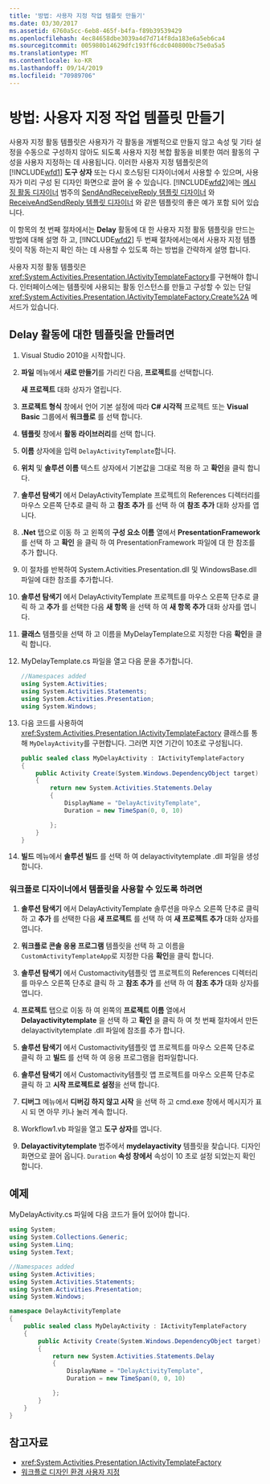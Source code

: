 ```yaml
---
title: '방법: 사용자 지정 작업 템플릿 만들기'
ms.date: 03/30/2017
ms.assetid: 6760a5cc-6eb8-465f-b4fa-f89b39539429
ms.openlocfilehash: 4ec84658dbe3039a4d7d714f8da183e6a5eb6ca4
ms.sourcegitcommit: 005980b14629dfc193ff6cdc040800bc75e0a5a5
ms.translationtype: MT
ms.contentlocale: ko-KR
ms.lasthandoff: 09/14/2019
ms.locfileid: "70989706"
---
```

# <a name="how-to-create-a-custom-activity-template"></a>방법: 사용자 지정 작업 템플릿 만들기

사용자 지정 활동 템플릿은 사용자가 각 활동을 개별적으로 만들지 않고 속성 및 기타 설정을 수동으로 구성하지 않아도 되도록 사용자 지정 복합 활동을 비롯한 여러 활동의 구성을 사용자 지정하는 데 사용됩니다. 이러한 사용자 지정 템플릿은의 [!INCLUDE[wfd1](../../../includes/wfd1-md.md)] **도구 상자** 또는 다시 호스팅된 디자이너에서 사용할 수 있으며, 사용자가 미리 구성 된 디자인 화면으로 끌어 올 수 있습니다. [!INCLUDE[wfd2](../../../includes/wfd2-md.md)]에는 [메시징 활동 디자이너](/visualstudio/workflow-designer/messaging-activity-designers) 범주의 [SendAndReceiveReply 템플릿 디자이너](/visualstudio/workflow-designer/sendandreceivereply-template-designer) 와 [ReceiveAndSendReply 템플릿 디자이너](/visualstudio/workflow-designer/receiveandsendreply-template-designer) 와 같은 템플릿의 좋은 예가 포함 되어 있습니다.

 이 항목의 첫 번째 절차에서는 **Delay** 활동에 대 한 사용자 지정 활동 템플릿을 만드는 방법에 대해 설명 하 고, [!INCLUDE[wfd2](../../../includes/wfd2-md.md)] 두 번째 절차에서는에서 사용자 지정 템플릿이 작동 하는지 확인 하는 데 사용할 수 있도록 하는 방법을 간략하게 설명 합니다.

 사용자 지정 활동 템플릿은 <xref:System.Activities.Presentation.IActivityTemplateFactory>를 구현해야 합니다. 인터페이스에는 템플릿에 사용되는 활동 인스턴스를 만들고 구성할 수 있는 단일 <xref:System.Activities.Presentation.IActivityTemplateFactory.Create%2A> 메서드가 있습니다.

## <a name="to-create-a-template-for-the-delay-activity"></a>Delay 활동에 대한 템플릿을 만들려면

1. Visual Studio 2010을 시작합니다.

2. **파일** 메뉴에서 **새로 만들기**를 가리킨 다음, **프로젝트**를 선택합니다.

     **새 프로젝트** 대화 상자가 열립니다.

3. **프로젝트 형식** 창에서 언어 기본 설정에 따라  **C# 시각적** 프로젝트 또는 **Visual Basic** 그룹에서 **워크플로** 를 선택 합니다.

4. **템플릿** 창에서 **활동 라이브러리**를 선택 합니다.

5. **이름** 상자에을 입력 `DelayActivityTemplate`합니다.

6. **위치** 및 **솔루션 이름** 텍스트 상자에서 기본값을 그대로 적용 하 고 **확인**을 클릭 합니다.

7. **솔루션 탐색기** 에서 DelayActivityTemplate 프로젝트의 References 디렉터리를 마우스 오른쪽 단추로 클릭 하 고 **참조 추가** 를 선택 하 여 **참조 추가** 대화 상자를 엽니다.

8. **.Net** 탭으로 이동 하 고 왼쪽의 **구성 요소 이름** 열에서 **PresentationFramework** 를 선택 하 고 **확인** 을 클릭 하 여 PresentationFramework 파일에 대 한 참조를 추가 합니다.

9. 이 절차를 반복하여 System.Activities.Presentation.dll 및 WindowsBase.dll 파일에 대한 참조를 추가합니다.

10. **솔루션 탐색기** 에서 DelayActivityTemplate 프로젝트를 마우스 오른쪽 단추로 클릭 하 고 **추가** 를 선택한 다음 **새 항목** 을 선택 하 여 **새 항목 추가** 대화 상자를 엽니다.

11. **클래스** 템플릿을 선택 하 고 이름을 MyDelayTemplate으로 지정한 다음 **확인**을 클릭 합니다.

12. MyDelayTemplate.cs 파일을 열고 다음 문을 추가합니다.

    ```csharp
    //Namespaces added
    using System.Activities;
    using System.Activities.Statements;
    using System.Activities.Presentation;
    using System.Windows;
    ```

13. 다음 코드를 사용하여 <xref:System.Activities.Presentation.IActivityTemplateFactory> 클래스를 통해 `MyDelayActivity`를 구현합니다. 그러면 지연 기간이 10초로 구성됩니다.

    ```csharp
    public sealed class MyDelayActivity : IActivityTemplateFactory
    {
        public Activity Create(System.Windows.DependencyObject target)
        {
            return new System.Activities.Statements.Delay
            {
                DisplayName = "DelayActivityTemplate",
                Duration = new TimeSpan(0, 0, 10)

            };
        }
    }
    ```

14. **빌드** 메뉴에서 **솔루션 빌드** 를 선택 하 여 delayactivitytemplate .dll 파일을 생성 합니다.

### <a name="to-make-the-template-available-in-a-workflow-designer"></a>워크플로 디자이너에서 템플릿을 사용할 수 있도록 하려면

1. **솔루션 탐색기** 에서 DelayActivityTemplate 솔루션을 마우스 오른쪽 단추로 클릭 하 고 **추가** 를 선택한 다음 **새 프로젝트** 를 선택 하 여 **새 프로젝트 추가** 대화 상자를 엽니다.

2. **워크플로 콘솔 응용 프로그램** 템플릿을 선택 하 고 이름을 `CustomActivityTemplateApp`로 지정한 다음 **확인**을 클릭 합니다.

3. **솔루션 탐색기** 에서 Customactivity템플릿 앱 프로젝트의 References 디렉터리를 마우스 오른쪽 단추로 클릭 하 고 **참조 추가** 를 선택 하 여 **참조 추가** 대화 상자를 엽니다.

4. **프로젝트** 탭으로 이동 하 여 왼쪽의 **프로젝트 이름** 열에서 **Delayactivitytemplate** 을 선택 하 고 **확인** 을 클릭 하 여 첫 번째 절차에서 만든 delayactivitytemplate .dll 파일에 참조를 추가 합니다.

5. **솔루션 탐색기** 에서 Customactivity템플릿 앱 프로젝트를 마우스 오른쪽 단추로 클릭 하 고 **빌드** 를 선택 하 여 응용 프로그램을 컴파일합니다.

6. **솔루션 탐색기** 에서 Customactivity템플릿 앱 프로젝트를 마우스 오른쪽 단추로 클릭 하 고 **시작 프로젝트로 설정**을 선택 합니다.

7. **디버그** 메뉴에서 **디버깅 하지 않고 시작** 을 선택 하 고 cmd.exe 창에서 메시지가 표시 되 면 아무 키나 눌러 계속 합니다.

8. Workflow1.vb 파일을 열고 **도구 상자**를 엽니다.

9. **Delayactivitytemplate** 범주에서 **mydelayactivity** 템플릿을 찾습니다. 디자인 화면으로 끌어 옵니다. `Duration` **속성 창에서** 속성이 10 초로 설정 되었는지 확인 합니다.

## <a name="example"></a>예제
 MyDelayActivity.cs 파일에 다음 코드가 들어 있어야 합니다.

```csharp
using System;
using System.Collections.Generic;
using System.Linq;
using System.Text;

//Namespaces added
using System.Activities;
using System.Activities.Statements;
using System.Activities.Presentation;
using System.Windows;

namespace DelayActivityTemplate
{
    public sealed class MyDelayActivity : IActivityTemplateFactory
    {
        public Activity Create(System.Windows.DependencyObject target)
        {
            return new System.Activities.Statements.Delay
            {
                DisplayName = "DelayActivityTemplate",
                Duration = new TimeSpan(0, 0, 10)

            };
        }
    }
}
```

## <a name="see-also"></a>참고자료

- <xref:System.Activities.Presentation.IActivityTemplateFactory>
- [워크플로 디자인 환경 사용자 지정](customizing-the-workflow-design-experience.md)
